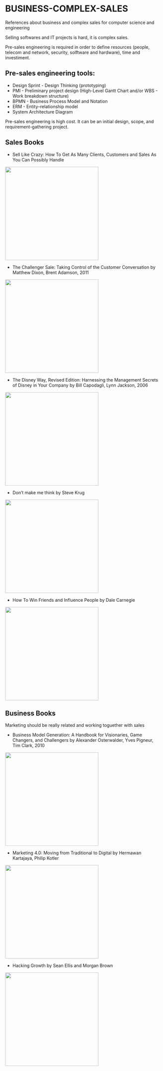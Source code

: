 # BUSINESS-COMPLEX-SALES
References about business and complex sales for computer science and engineering

Selling softwares and IT projects is hard, it is complex sales.

Pre-sales engineering is required in order to define resources (people, telecom and network, security, solftware and hardware), time and investiment. 

## Pre-sales engineering tools:

- Design Sprint - Design Thinking (prototyping)
- PMI - Preliminary project design (High-Level Gantt Chart and/or WBS - Work breakdown structure)
- BPMN - Business Process Model and Notation
- ERM - Entity–relationship model
- System Architecture Diagram

Pre-sales engineering is high cost. It can be an initial design, scope, and requirement-gathering project.

## Sales Books

- Sell Like Crazy: How To Get As Many Clients, Customers and Sales As You Can Possibly Handle

<img src="https://m.media-amazon.com/images/I/41XO-uTq-tL._SX218_BO1,204,203,200_QL40_FMwebp_.jpg" width="300px">

- The Challenger Sale: Taking Control of the Customer Conversation by Matthew Dixon, Brent Adamson, 2011

<img src="https://m.media-amazon.com/images/P/1591844355.01._SCLZZZZZZZ_SX500_.jpg" width="300px">

- The Disney Way, Revised Edition: Harnessing the Management Secrets of Disney in Your Company by Bill Capodagli, Lynn Jackson, 2006

<img src="https://m.media-amazon.com/images/I/51uexpnpxiL._SX333_BO1,204,203,200_.jpg" width="300px">

- Don’t make me think by Steve Krug

<img src="https://m.media-amazon.com/images/I/51WS36aA2BL._SX218_BO1,204,203,200_QL40_FMwebp_.jpg" width="300px">

- How To Win Friends and Influence People by Dale Carnegie

<img src="https://user-images.githubusercontent.com/916663/216188482-cd954291-a133-4b97-9bf9-39f09f38bb28.png" width="300px">

## Business Books

Marketing should be really related and working toguether with sales

- Business Model Generation: A Handbook for Visionaries, Game Changers, and Challengers by Alexander Osterwalder, Yves Pigneur, Tim Clark, 2010

<img src="https://m.media-amazon.com/images/I/61+A4-XALIL.jpg" width="300px">

- Marketing 4.0: Moving from Traditional to Digital by Hermawan Kartajaya, Philip Kotler

<img src="https://m.media-amazon.com/images/I/51El3NISiLL.jpg" width="300px">

- Hacking Growth by Sean Ellis and Morgan Brown

<img src="https://m.media-amazon.com/images/I/514qnzJ6q1L._SY291_BO1,204,203,200_QL40_FMwebp_.jpg" width="300px">
